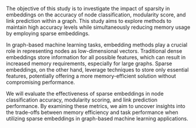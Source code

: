 The objective of this study is to investigate the impact of sparsity in embeddings on the accuracy of node classification, modularity score, and link prediction within a graph. This study aims to explore methods to maintain high accuracy levels while simultaneously reducing memory usage by employing sparse embeddings.

In graph-based machine learning tasks, embedding methods play a crucial role in representing nodes as low-dimensional vectors. Traditional dense embeddings store information for all possible features, which can result in increased memory requirements, especially for large graphs. Sparse embeddings, on the other hand, leverage techniques to store only essential features, potentially offering a more memory-efficient solution without compromising performance.

We will evaluate the effectiveness of sparse embeddings in node classification accuracy, modularity scoring, and link prediction performance. By examining these metrics, we aim to uncover insights into the trade-offs between memory efficiency and task performance when utilizing sparse embeddings in graph-based machine learning applications.
